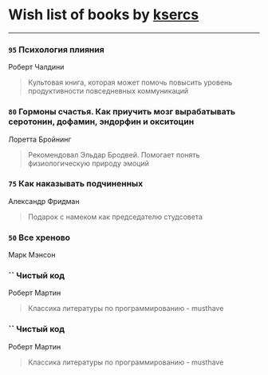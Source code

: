 # Wish list of books by [ksercs](https://plus.google.com/u/0/113010305809091482859/)
---

### `95` Психология плияния
Роберт Чалдини
> Культовая книга, которая может помочь повысить уровень продуктивности повседневных коммуникаций

### `80` Гормоны счастья. Как приучить мозг вырабатывать серотонин, дофамин, эндорфин и окситоцин
Лоретта Бройнинг
> Рекомендовал Эльдар Бродвей. Помогает понять физиологическую природу эмоций

### `75` Как наказывать подчиненных
Александр Фридман
> Подарок с намеком как председателю студсовета

### `50` Все хреново
Марк Мэнсон

### `` Чистый код
Роберт Мартин
> Классика литературы по программированию - musthave

### `` Чистый код
Роберт Мартин
> Классика литературы по программированию - musthave

